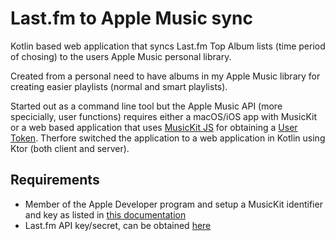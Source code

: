# Last.fm to Apple Music sync

Kotlin based web application that syncs Last.fm Top Album lists (time period of chosing) to the users Apple Music personal library.

Created from a personal need to have albums in my Apple Music library for creating easier playlists (normal and smart playlists).

Started out as a command line tool but the Apple Music API (more specicially, user functions) requires either a macOS/iOS app with MusicKit or a web based
application that uses [MusicKit JS](https://developer.apple.com/documentation/musickitjs) for obtaining a [User Token](https://developer.apple.com/documentation/applemusicapi/getting_keys_and_creating_tokens).
Therfore switched the application to a web application in Kotlin using Ktor (both client and server).

## Requirements

* Member of the Apple Developer program and setup a MusicKit identifier and key as listed in [this documentation](https://developer.apple.com/documentation/applemusicapi/getting_keys_and_creating_tokens)
* Last.fm API key/secret, can be obtained [here](https://www.last.fm/api/account/create)